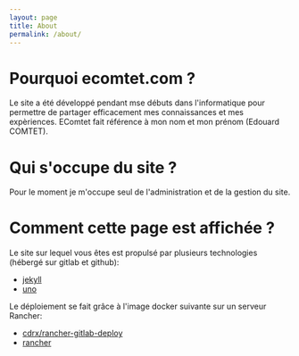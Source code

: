 ```yaml
---
layout: page
title: About
permalink: /about/
---
```

# Pourquoi ecomtet.com ?

Le site a été développé pendant mse débuts dans l'informatique pour permettre de partager efficacement mes connaissances et mes expèriences. EComtet fait référence à mon nom et mon prénom (Edouard COMTET).

# Qui s'occupe du site ?

Pour le moment je m'occupe seul de l'administration et de la gestion du site.

# Comment cette page est affichée ?

Le site sur lequel vous êtes est propulsé par plusieurs technologies (hébergé sur gitlab et github):

* [jekyll](jekyll-organization)
* [uno](https://github.com/joshgerdes/jekyll-uno/)

Le déploiement se fait grâce à l'image docker suivante sur un serveur Rancher:

* [cdrx/rancher-gitlab-deploy](https://store.docker.com/community/images/cdrx/rancher-gitlab-deploy)
* [rancher](http://rancher.com)